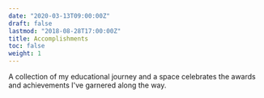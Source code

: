 ```yaml
---
date: "2020-03-13T09:00:00Z"
draft: false
lastmod: "2018-08-28T17:00:00Z"
title: Accomplishments
toc: false
weight: 1
---
```


A collection of my educational journey and a space celebrates the awards and achievements I've garnered along the way.
